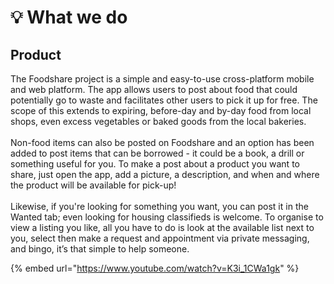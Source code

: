 # 💡 What we do

## Product

The Foodshare project is a simple and easy-to-use cross-platform mobile and web platform. The app allows users to post about food that could potentially go to waste and facilitates other users to pick it up for free. The scope of this extends to expiring, before-day and by-day food from local shops, even excess vegetables or baked goods from the local bakeries. \
\
Non-food items can also be posted on Foodshare and an option has been added to post items that can be borrowed - it could be a book, a drill or something useful for you. To make a post about a product you want to share, just open the app, add a picture, a description, and when and where the product will be available for pick-up! \
\
Likewise, if you're looking for something you want, you can post it in the Wanted tab; even looking for housing classifieds is welcome. To organise to view a listing you like, all you have to do is look at the available list next to you, select then make a request and appointment via private messaging, and bingo, it’s that simple to help someone.

{% embed url="https://www.youtube.com/watch?v=K3i_1CWa1gk" %}
